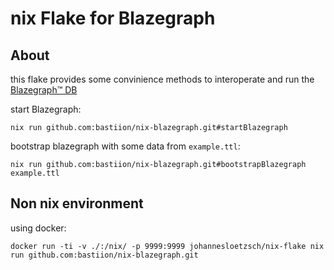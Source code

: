 # nix Flake for Blazegraph

## About


this flake provides some convinience methods
to interoperate and run the [Blazegraph™ DB](https://dumps.wikimedia.org/wikidatawiki/entities/latest-all.ttl.bz2)

start Blazegraph:

```
nix run github.com:bastiion/nix-blazegraph.git#startBlazegraph
```

bootstrap blazegraph with some data from `example.ttl`:


```
nix run github.com:bastiion/nix-blazegraph.git#bootstrapBlazegraph example.ttl
```

## Non nix environment

using docker:

```
docker run -ti -v ./:/nix/ -p 9999:9999 johannesloetzsch/nix-flake nix run github.com:bastiion/nix-blazegraph.git
```
